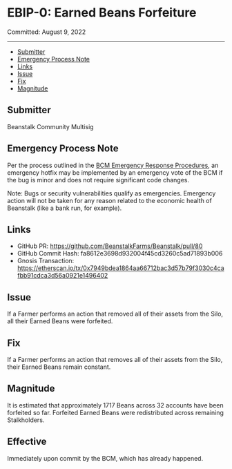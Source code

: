 # EBIP-0: Earned Beans Forfeiture

Committed: August 9, 2022

---

- [Submitter](#submitter)
- [Emergency Process Note](#emergency-process-note)
- [Links](#links)
- [Issue](#issue)
- [Fix](#fix)
- [Magnitude](#magnitude)

## Submitter

Beanstalk Community Multisig

## Emergency Process Note

Per the process outlined in the [BCM Emergency Response Procedures](https://docs.bean.money/governance/beanstalk/bcm-process#emergency-response-procedures), an emergency hotfix may be implemented by an emergency vote of the BCM if the bug is minor and does not require significant code changes.

Note: Bugs or security vulnerabilities qualify as emergencies. Emergency action will not be taken for any reason related to the economic health of Beanstalk (like a bank run, for example).

## Links

* GitHub PR: https://github.com/BeanstalkFarms/Beanstalk/pull/80
* GitHub Commit Hash: fa8612e3698d932004f45cd3260c5ad71893b006
* Gnosis Transaction: https://etherscan.io/tx/0x7949bdea1864aa66712bac3d57b79f3030c4cafbb91cdca3d56a0921e1496402

## Issue

If a Farmer performs an action that removed all of their assets from the Silo, all their Earned Beans were forfeited.

## Fix

If a Farmer performs an action that removes all of their assets from the Silo, their Earned Beans remain constant.

## Magnitude

It is estimated that approximately 1717 Beans across 32 accounts have been forfeited so far. Forfeited Earned Beans were redistributed across remaining Stalkholders. 

## Effective

Immediately upon commit by the BCM, which has already happened.
